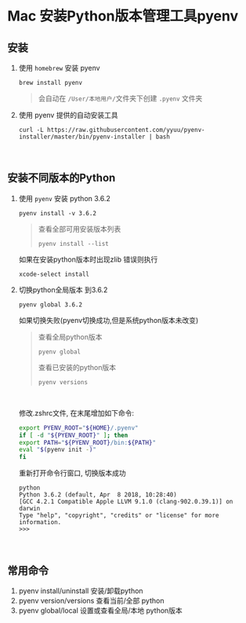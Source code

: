 # Mac 安装Python版本管理工具pyenv

## 安装

1. 使用 `homebrew` 安装 pyenv

   ```shell
   brew install pyenv
   ```

   > 会自动在 `/User/本地用户/`文件夹下创建 `.pyenv` 文件夹

2. 使用 pyenv 提供的自动安装工具

   ```shell
   curl -L https://raw.githubusercontent.com/yyuu/pyenv-installer/master/bin/pyenv-installer | bash
   ```

   ​

## 安装不同版本的Python

1. 使用 `pyenv` 安装 python 3.6.2

   ```Shell
   pyenv install -v 3.6.2
   ```

   > 查看全部可用安装版本列表
   >
   > ```shell
   > pyenv install --list
   > ```

   如果在安装python版本时出现zlib 错误则执行

   ```shell
   xcode-select install
   ```

2. 切换python全局版本 到3.6.2

   ```Shell
   pyenv global 3.6.2
   ```

   如果切换失败(pyenv切换成功,但是系统python版本未改变)

   > 查看全局python版本
   >
   > ```shell
   > pyenv global
   > ```
   >
   > 查看已安装的python版本
   >
   > ```sehll
   > pyenv versions
   > ```

   ​

   修改.zshrc文件, 在末尾增加如下命令:

   ```bash
   export PYENV_ROOT="${HOME}/.pyenv"
   if [ -d "${PYENV_ROOT}" ]; then
   export PATH="${PYENV_ROOT}/bin:${PATH}"
   eval "$(pyenv init -)"
   fi
   ```

   重新打开命令行窗口, 切换版本成功

   ```shell
   python
   Python 3.6.2 (default, Apr  8 2018, 10:28:40)
   [GCC 4.2.1 Compatible Apple LLVM 9.1.0 (clang-902.0.39.1)] on darwin
   Type "help", "copyright", "credits" or "license" for more information.
   >>>
   ```

   ​

## 常用命令

1. pyenv install/uninstall 安装/卸载python
2. pyenv version/versions 查看当前/全部 python
3. pyenv global/local 设置或查看全局/本地 python版本
